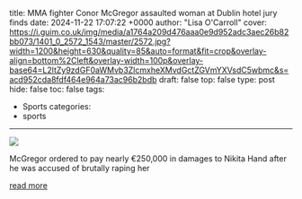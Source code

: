 title: MMA fighter Conor McGregor assaulted woman at Dublin hotel jury finds
date: 2024-11-22 17:07:22 +0000
author: "Lisa O'Carroll"
cover: https://i.guim.co.uk/img/media/a1764a209d476aaa0e9d952adc3aec26b82bb073/1401_0_2572_1543/master/2572.jpg?width=1200&height=630&quality=85&auto=format&fit=crop&overlay-align=bottom%2Cleft&overlay-width=100p&overlay-base64=L2ltZy9zdGF0aWMvb3ZlcmxheXMvdGctZGVmYXVsdC5wbmc&s=acd952cda8fdf464e964a73ac96b2bdb
draft: false
top: false
type: post
hide: false
toc: false
tags:
  - Sports
categories:
  - sports
---

![](https://i.guim.co.uk/img/media/a1764a209d476aaa0e9d952adc3aec26b82bb073/1401_0_2572_1543/master/2572.jpg?width=1200&height=630&quality=85&auto=format&fit=crop&overlay-align=bottom%2Cleft&overlay-width=100p&overlay-base64=L2ltZy9zdGF0aWMvb3ZlcmxheXMvdGctZGVmYXVsdC5wbmc&s=acd952cda8fdf464e964a73ac96b2bdb)

McGregor ordered to pay nearly €250,000 in damages to Nikita Hand after he was accused of brutally raping her

[read more](https://www.theguardian.com/world/2024/nov/22/mma-fighter-conor-mcgregor-assaulted-woman-at-dublin-hotel-jury-finds)
